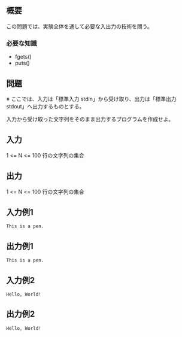 概要
------
この問題では、実験全体を通して必要な入出力の技術を問う。

### 必要な知識
* fgets()
* puts()


問題
------
※ ここでは、入力は「標準入力 stdin」から受け取り、出力は「標準出力 stdout」へ出力するものとする。

入力から受け取った文字列をそのまま出力するプログラムを作成せよ。


入力
-----------
1 <= N <= 100 行の文字列の集合


出力
-----------
1 <= N <= 100 行の文字列の集合


入力例1
-----------
    This is a pen.


出力例1
-----------
    This is a pen.


入力例2
-----------
    Hello, World!



出力例2
-----------
    Hello, World!

